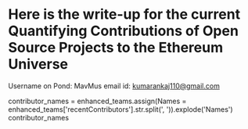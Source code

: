# Here is the write-up for the current Quantifying Contributions of Open Source Projects to the Ethereum Universe
Username on Pond: MavMus
email id: kumarankaj110@gmail.com


contributor_names = enhanced_teams.assign(Names = enhanced_teams['recentContributors'].str.split(', ')).explode('Names')
contributor_names

